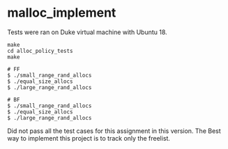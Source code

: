 # malloc_implement
Tests were ran on Duke virtual machine with Ubuntu 18.
```
make
cd alloc_policy_tests
make

# FF
$ ./small_range_rand_allocs
$ ./equal_size_allocs
$ ./large_range_rand_allocs

# BF
$ ./small_range_rand_allocs
$ ./equal_size_allocs
$ ./large_range_rand_allocs
```
Did not pass all the test cases for this assignment in this version. 
The Best way to implement this project is to track only the freelist.



